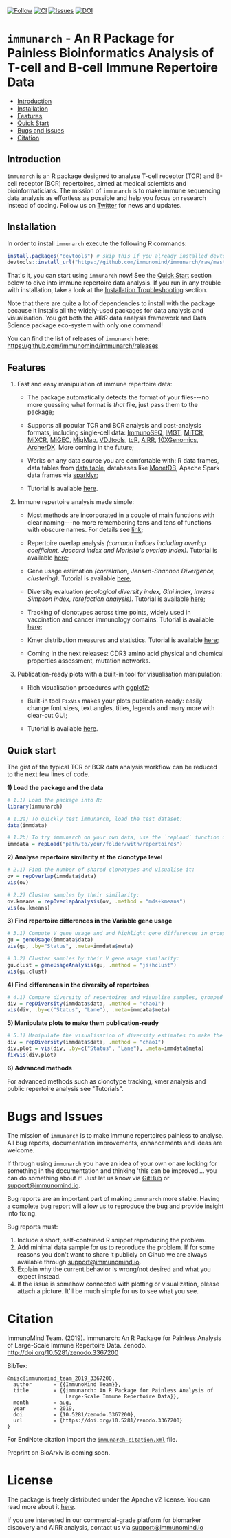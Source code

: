[![Follow](https://img.shields.io/twitter/follow/immunomind.svg?style=social)](https://twitter.com/intent/follow?screen_name=immunomind)
[![CI](https://gitlab.com/immunomind/immunarch/badges/master/pipeline.svg?style=flat-square)](https://gitlab.com/immunomind/immunarch/-/jobs)
[![Issues](https://img.shields.io/github/issues/immunomind/immunarch?style=flat-square)](http://github.com/immunomind/immunarch/issues)
[![DOI](https://zenodo.org/badge/DOI/10.5281/zenodo.3367200.svg)](https://doi.org/10.5281/zenodo.3367200)


# `immunarch` - An R Package for Painless Bioinformatics Analysis of T-cell and B-cell Immune Repertoire Data

- [Introduction](#introduction)
- [Installation](#installation)
- [Features](#features)
- [Quick Start](#quick-start)
- [Bugs and Issues](#bugs-and-issues)
- [Citation](#citation)


## Introduction

`immunarch` is an R package designed to analyse T-cell receptor (TCR) and B-cell receptor (BCR) repertoires, aimed at medical scientists and bioinformaticians. The mission of `immunarch` is to make immune sequencing data analysis as effortless as possible and help you focus on research instead of coding. Follow us on [Twitter](https://twitter.com/immunomind) for news and updates.


## Installation
In order to install `immunarch` execute the following R commands:

```r
install.packages("devtools") # skip this if you already installed devtools
devtools::install_url("https://github.com/immunomind/immunarch/raw/master/immunarch.tar.gz")
```

That's it, you can start using `immunarch` now! See the [Quick Start](#quick-start) section below to dive into immune repertoire data analysis. If you run in any trouble with installation, take a look at the [Installation Troubleshooting](https://immunarch.com/articles/v1_introduction.html#installation-troubleshooting) section.

Note that there are quite a lot of dependencies to install with the package because it installs all the widely-used packages for data analysis and visualisation. You got both the AIRR data analysis framework and Data Science package eco-system with only one command!

<!--
### Pre-release version installation

Since releasing on CRAN is limited to one release per one-two months, you can install the latest pre-release version with bleeding edge features and optimisations directly from a code repository. In order to install the latest pre-release version, you need to execute only two commands:

```r
install.packages("devtools") # skip this if you already installed devtools
devtools::install_url("https://github.com/immunomind/immunarch/raw/master/immunarch.tar.gz")
```
-->

You can find the list of releases of `immunarch` here: https://github.com/immunomind/immunarch/releases


## Features

1. Fast and easy manipulation of immune repertoire data:

    + The package automatically detects the format of your files---no more guessing what format is *that* file, just pass them to the package;
  
    + Supports all popular TCR and BCR analysis and post-analysis formats, including single-cell data: [ImmunoSEQ](https://www.adaptivebiotech.com/products-services/immunoseq/), [IMGT](http://www.imgt.org/IMGTindex/IMGTHighV-QUEST.php), [MiTCR](https://github.com/milaboratory/mitcr/), [MiXCR](https://milaboratory.com/software/mixcr/), [MiGEC](https://milaboratory.com/software/migec/), [MigMap](https://github.com/mikessh/migmap), [VDJtools](https://milaboratory.com/software/vdjtools/), [tcR](https://github.com/imminfo/tcr), [AIRR](http://docs.airr-community.org/en/latest/), [10XGenomics](https://support.10xgenomics.com/single-cell-vdj/datasets/), [ArcherDX](https://archerdx.com/immunology/). More coming in the future;

    + Works on any data source you are comfortable with: R data frames, data tables from [data.table](http://r-datatable.com), databases like [MonetDB](https://github.com/MonetDB), Apache Spark data frames via [sparklyr](https://spark.rstudio.com/);
    
    + Tutorial is available [here](https://immunarch.com/articles/v2_data.html).

2. Immune repertoire analysis made simple:

    + Most methods are incorporated in a couple of main functions with clear naming---no more remembering tens and tens of functions with obscure names. For details see [link](https://immunarch.com/articles/v3_basic_analysis.html);

    + Repertoire overlap analysis *(common indices including overlap coefficient, Jaccard index and Morisita's overlap index)*. Tutorial is available [here](https://immunarch.com/articles/web_only/v4_overlap.html);
  
    + Gene usage estimation *(correlation, Jensen-Shannon Divergence, clustering)*. Tutorial is available [here](https://immunarch.com/articles/web_only/v5_gene_usage.html);

    + Diversity evaluation *(ecological diversity index, Gini index, inverse Simpson index, rarefaction analysis)*. Tutorial is available [here](https://immunarch.com/articles/web_only/v6_diversity.html);

    + Tracking of clonotypes across time points, widely used in vaccination and cancer immunology domains. Tutorial is available [here](https://immunarch.com/articles/web_only/v8_tracking.html);
    
    + Kmer distribution measures and statistics. Tutorial is available [here](https://immunarch.com/articles/web_only/v9_kmers.html);
    
    + Coming in the next releases: CDR3 amino acid physical and chemical properties assessment, mutation networks.

3. Publication-ready plots with a built-in tool for visualisation manipulation: 

    + Rich visualisation procedures with [ggplot2](https://ggplot2.tidyverse.org/);
  
    + Built-in tool `FixVis` makes your plots publication-ready: easily change font sizes, text angles, titles, legends and many more with clear-cut GUI;
    
    + Tutorial is available [here](https://immunarch.com/articles/web_only/v7_fixvis.html).
    
    
## Quick start
The gist of the typical TCR or BCR data analysis workflow can be reduced to the next few lines of code.

**1) Load the package and the data**

```r
# 1.1) Load the package into R:
library(immunarch)

# 1.2a) To quickly test immunarch, load the test dataset:
data(immdata)

# 1.2b) To try immunarch on your own data, use the `repLoad` function on your data folder:
immdata = repLoad("path/to/your/folder/with/repertoires")
```

**2) Analyse repertoire similarity at the clonotype level**

```r
# 2.1) Find the number of shared clonotypes and visualise it:
ov = repOverlap(immdata$data)
vis(ov)

# 2.2) Cluster samples by their similarity:
ov.kmeans = repOverlapAnalysis(ov, .method = "mds+kmeans")
vis(ov.kmeans)
```

**3) Find repertoire differences in the Variable gene usage**

```r
# 3.1) Compute V gene usage and and highlight gene differences in groups with different clinical status:
gu = geneUsage(immdata$data)
vis(gu, .by="Status", .meta=immdata$meta)

# 3.2) Cluster samples by their V gene usage similarity:
gu.clust = geneUsageAnalysis(gu, .method = "js+hclust")
vis(gu.clust)
```

**4) Find differences in the diversity of repertoires**

```r
# 4.1) Compare diversity of repertoires and visualise samples, grouped by both clinical status and sequencing Lane:
div = repDiversity(immdata$data, .method = "chao1")
vis(div, .by=c("Status", "Lane"), .meta=immdata$meta)
```

**5) Manipulate plots to make them publication-ready**

```r
# 5.1) Manipulate the visualisation of diversity estimates to make the plot publication-ready:
div = repDiversity(immdata$data, .method = "chao1")
div.plot = vis(div, .by=c("Status", "Lane"), .meta=immdata$meta)
fixVis(div.plot)
```

**6) Advanced methods**

For advanced methods such as clonotype tracking, kmer analysis and public repertoire analysis see "Tutorials".


# Bugs and Issues

The mission of `immunarch` is to make immune repertoires painless to analyse. All bug reports, documentation improvements, enhancements and ideas are welcome.

If through using `immunarch` you have an idea of your own or are looking for something in the documentation and thinking 'this can be improved'... you can do something about it! Just let us know via [GitHub](https://github.com/immunomind/immunarch/issues) or [support@immunomind.io](mailto:support@immunomind.io).

Bug reports are an important part of making `immunarch` more stable. Having a complete bug report will allow us to reproduce the bug and provide insight into fixing.

Bug reports must: 

1. Include a short, self-contained R snippet reproducing the problem. 
2. Add minimal data sample for us to reproduce the problem. If for some reasons you don't want to share it publicly on Gihub we are always available through [support@immunomind.io](mailto:support@immunomind.io).
3. Explain why the current behavior is wrong/not desired and what you expect instead.
4. If the issue is somehow connected with plotting or visualization, please attach a picture. It'll be much simple for us to see what you see.


# Citation

ImmunoMind Team. (2019). immunarch: An R Package for Painless Analysis of Large-Scale Immune Repertoire Data. Zenodo. http://doi.org/10.5281/zenodo.3367200

BibTex:
```
@misc{immunomind_team_2019_3367200,
  author       = {{ImmunoMind Team}},
  title        = {{immunarch: An R Package for Painless Analysis of 
                   Large-Scale Immune Repertoire Data}},
  month        = aug,
  year         = 2019,
  doi          = {10.5281/zenodo.3367200},
  url          = {https://doi.org/10.5281/zenodo.3367200}
}
```

For EndNote citation import the [`immunarch-citation.xml`](https://gitlab.com/immunomind/immunarch/raw/master/immunarch-citation.xml?inline=false) file.

Preprint on BioArxiv is coming soon.


# License

The package is freely distributed under the Apache v2 license. You can read more about it [here](https://tldrlegal.com/license/apache-license-2.0-(apache-2.0)).

If you are interested in our commercial-grade platform for biomarker discovery and AIRR analysis, contact us via support@immunomind.io

<!--
- Package modifications and feature implementations are issued promptly;
- Use *immunarch* team expertise in your projects;
- Priority email and call support;
- 100+ hours of consultations on the TCR & BCR repertoire analysis;
- Setup a cloud or cluster installation of *immunarch*, including the development of cloud *immunarch*-based software;
- If you need license other than the current, contact us.

Contact us at support@immunomind.io for more information.
-->
